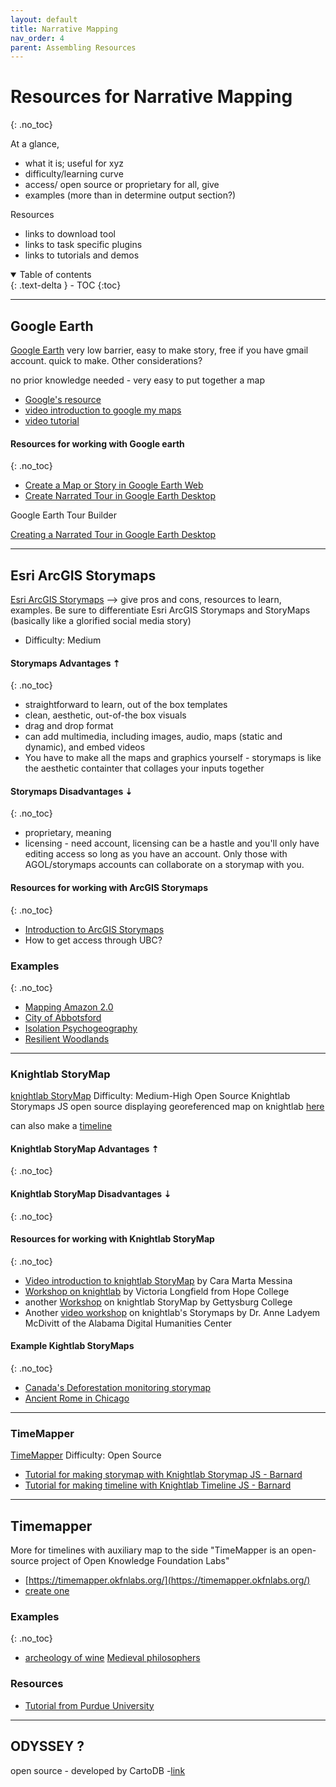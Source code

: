 ```yaml
---
layout: default
title: Narrative Mapping
nav_order: 4
parent: Assembling Resources
---
```

# Resources for Narrative Mapping 
{: .no_toc}

At a glance, 
- what it is; useful for xyz
- difficulty/learning curve
- access/ open source or proprietary 
for all, give 
- examples (more than in determine output section?)

Resources
- links to download tool
- links to task specific plugins
- links to tutorials and demos 

<details open markdown="block">
  <summary>
    Table of contents
  </summary>
  {: .text-delta }
 - TOC
{:toc}
</details>

----

## Google Earth

[Google Earth](https://www.google.com/intl/en_ca/earth/outreach/learn/)
very low barrier, easy to make story, free if you have gmail account. quick to make. 
Other considerations? 

no prior knowledge needed - very easy to put together a map

- [Google's resource](https://www.google.com/earth/outreach/learn/visualize-your-data-on-a-custom-map-using-google-my-maps/)
- [video introduction to google my maps](https://www.youtube.com/watch?v=AYetzQ-InXo)
- [video tutorial](https://www.youtube.com/watch?v=fLhyr5MGi2g)

#### Resources for working with Google earth
{: .no_toc}
- [Create a Map or Story in Google Earth Web](https://www.google.com/intl/en_ca/earth/outreach/learn/create-a-map-or-story-in-google-earth-web/)
- [Create Narrated Tour in Google Earth Desktop](https://www.google.com/intl/en_ca/earth/outreach/learn/creating-a-narrated-tour-in-google-earth/)

Google Earth Tour Builder

[Creating a Narrated Tour in Google Earth Desktop](https://www.google.com/earth/outreach/learn/creating-a-narrated-tour-in-google-earth/)

----
## Esri ArcGIS Storymaps
[Esri ArcGIS Storymaps](https://storymaps.arcgis.com/) --> give pros and cons, resources to learn, examples. Be sure to differentiate Esri ArcGIS Storymaps and StoryMaps (basically like a glorified social media story)
 - Difficulty: Medium 



#### Storymaps Advantages  ⇡
{: .no_toc}
- straightforward to learn, out of the box templates 
- clean, aesthetic, out-of-the box visuals
- drag and drop format
- can add multimedia, including images, audio, maps (static and dynamic), and embed videos
- You have to make all the maps and graphics yourself - storymaps is like the aesthetic containter that collages your inputs together


#### Storymaps Disadvantages ⇣
{: .no_toc}
- proprietary, meaning
- licensing - need account, licensing can be a hastle and you'll only have editing access so long as you have an account. Only those with AGOL/storymaps accounts can collaborate on a storymap with you. 

#### Resources for working with ArcGIS Storymaps
{: .no_toc}
- [Introduction to ArcGIS Storymaps](https://doc.arcgis.com/en/arcgis-storymaps/get-started/what-is-arcgis-storymaps.htm)
- How to get access through UBC?

### Examples
{: .no_toc}
- [Mapping Amazon 2.0](https://storymaps.arcgis.com/stories/144d21045a794cf8b7834b0c49fdd0c0)
- [City of Abbotsford](https://storymaps.arcgis.com/stories/9d2a3452e2a141399ae6226a627b4a36)
- [Isolation Psychogeography](https://storymaps.arcgis.com/stories/4ab243f6d7b3490bbfa884d18a788236)
- [Resilient Woodlands](https://storymaps.arcgis.com/stories/2e02a0b503fb469d8e66fd53a482dffd)

----
### Knightlab StoryMap
[knightlab StoryMap](https://storymap.knightlab.com/)
Difficulty: Medium-High
Open Source
Knightlab Storymaps JS open source
displaying georeferenced map on knightlab [here](https://programminghistorian.org/en/lessons/displaying-georeferenced-map-knightlab-storymap-js)

can also make a [timeline](https://timeline.knightlab.com/)


#### Knightlab StoryMap Advantages  ⇡
{: .no_toc}

#### Knightlab StoryMap Disadvantages ⇣
{: .no_toc}

#### Resources for working with Knightlab StoryMap
{: .no_toc}
- [Video introduction to knightlab StoryMap](https://www.youtube.com/watch?v=X33ud7RYZFg) by Cara Marta Messina
- [Workshop on knightlab](https://libguides.hope.edu/storymap) by Victoria Longfield from Hope College
- another [Workshop](https://dh.sites.gettysburg.edu/toolkit/tools/storymap-js/) on knightlab StoryMap by Gettysburg College
- Another [video workshop](https://www.youtube.com/watch?v=ywKH_Ja7sm0) on knightlab's Storymaps by Dr. Anne Ladyem McDivitt of the Alabama Digital Humanities Center

#### Example Kightlab StoryMaps 
{: .no_toc} 
- [Canada's Deforestation monitoring storymap](https://ca.nfis.org/ndms/ndms_overview_eng.html)
- [Ancient Rome in Chicago](https://s3.amazonaws.com/uploads.knightlab.com/storymapjs/783a09de8300e1b5f74b99b99acb08ef/ancient-rome-in-chicago/index.html)

----
### TimeMapper
[TimeMapper](https://timemapper.okfnlabs.org/)
Difficulty:
Open Source


- [Tutorial for making storymap with Knightlab Storymap JS - Barnard](https://github.com/dhc-barnard/tutorials/blob/master/StoryMapJS.md)
- [Tutorial for making timeline with Knightlab Timeline JS - Barnard](https://github.com/dhc-barnard/tutorials/blob/master/TimelineJS.md)
----


## Timemapper
More for timelines with auxiliary map to the side
"TimeMapper is an open-source project of Open Knowledge Foundation Labs"
- [https://timemapper.okfnlabs.org/](https://timemapper.okfnlabs.org/)
- [create one](https://timemapper.okfnlabs.org/create)

### Examples 
{: .no_toc}
- [archeology of wine](https://timemapper.okfnlabs.org/adamrabinowitz/archaeowinetimeliner)
[Medieval philosophers](https://timemapper.okfnlabs.org/okfn/medieval-philosophers)

### Resources
- [Tutorial from Purdue University](https://library.pfw.edu/timemapper)

----
##  ODYSSEY ?
open source - developed by CartoDB 
-[link](https://cartodb.github.io/odyssey.js/)

